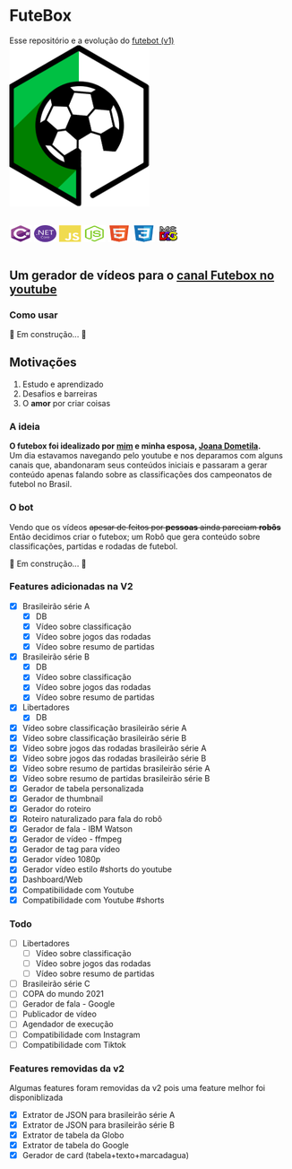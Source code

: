 
# FuteBox 
Esse repositório e a evolução do [futebot (v1)](https://github.com/michelsantana/futebot/)
<br>
<img src="https://github.com/michelsantana/futebox/blob/main/Futebox/Futebox/wwwroot/img/logo-1.png?raw=true" width="250">
<div style="display: inline_block"><br>
  <img align="center" alt="michel-csharp" height="30" width="40" src="https://raw.githubusercontent.com/devicons/devicon/master/icons/csharp/csharp-original.svg">
  <img align="center" alt="michel-dotnetcore" height="30" width="40" src="https://raw.githubusercontent.com/devicons/devicon/master/icons/dotnetcore/dotnetcore-original.svg">
  <img align="center" alt="michel-javascript" height="30" width="40" src="https://raw.githubusercontent.com/devicons/devicon/master/icons/javascript/javascript-plain.svg">
  <img align="center" alt="michel-nodejs" height="30" width="40" src="https://raw.githubusercontent.com/devicons/devicon/master/icons/nodejs/nodejs-plain.svg">
  <img align="center" alt="michel-html5" height="30" width="40" src="https://raw.githubusercontent.com/devicons/devicon/master/icons/html5/html5-original.svg">
  <img align="center" alt="michel-css3" height="30" width="40" src="https://raw.githubusercontent.com/devicons/devicon/master/icons/css3/css3-original.svg">
  <img align="center" alt="michel-css3" height="30" width="40" src="https://raw.githubusercontent.com/devicons/devicon/master/icons/msdos/msdos-original.svg">
  <!--<img align="right" alt="Mchl-pic" height="150" style="border-radius:50px;" src="">-->
</div>
<br>



## Um gerador de vídeos para o [canal Futebox no youtube](https://www.youtube.com/channel/UCWs2h6plWKR8xCZM3ljNGRw)

### Como usar
🚧  Em construção...  🚧

## Motivações
1. Estudo e aprendizado
2. Desafios e barreiras
3. O **amor** por criar coisas 

### A ideia
**O futebox foi idealizado por [mim](https://www.linkedin.com/in/mchlsntn/) e minha esposa, [Joana Dometila](https://www.linkedin.com/in/joana-dometila/).**<br/>
Um dia estavamos navegando pelo youtube e nos deparamos com alguns canais que, 
abandonaram seus conteúdos iniciais e passaram a gerar conteúdo apenas falando 
sobre as classificações dos campeonatos de futebol no Brasil.

### O bot
Vendo que os vídeos ~~apesar de feitos por **pessoas** ainda pareciam **robôs**~~
Então decidimos criar o futebox; um Robô que gera conteúdo sobre classificações, partidas e rodadas de futebol.

🚧  Em construção...  🚧



### Features adicionadas na V2
- [x] Brasileirão série A 
    - [x] DB
    - [x] Vídeo sobre classificação
    - [x] Vídeo sobre jogos das rodadas
    - [x] Vídeo sobre resumo de partidas
- [x] Brasileirão série B 
    - [x] DB
    - [x] Vídeo sobre classificação
    - [x] Vídeo sobre jogos das rodadas
    - [x] Vídeo sobre resumo de partidas
- [x] Libertadores 
    - [x] DB
- [x] Vídeo sobre classificação brasileirão série A
- [x] Vídeo sobre classificação brasileirão série B
- [x] Vídeo sobre jogos das rodadas brasileirão série A
- [x] Vídeo sobre jogos das rodadas brasileirão série B
- [x] Vídeo sobre resumo de partidas brasileirão série A
- [x] Vídeo sobre resumo de partidas brasileirão série B
- [x] Gerador de tabela personalizada
- [x] Gerador de thumbnail
- [x] Gerador do roteiro
- [x] Roteiro naturalizado para fala do robô
- [x] Gerador de fala - IBM Watson
- [x] Gerador de vídeo - ffmpeg
- [x] Gerador de tag para vídeo
- [x] Gerador vídeo 1080p
- [x] Gerador vídeo estilo #shorts do youtube
- [x] Dashboard/Web 
- [x] Compatibilidade com Youtube
- [x] Compatibilidade com Youtube #shorts

### Todo
- [ ] Libertadores 
    - [ ] Vídeo sobre classificação
    - [ ] Vídeo sobre jogos das rodadas
    - [ ] Vídeo sobre resumo de partidas
- [ ] Brasileirão série C
- [ ] COPA do mundo 2021 
- [ ] Gerador de fala - Google 
- [ ] Publicador de vídeo
- [ ] Agendador de execução
- [ ] Compatibilidade com Instagram
- [ ] Compatibilidade com Tiktok

### Features removidas da v2 
Algumas features foram removidas da v2 pois uma feature melhor foi disponiblizada 
- [x] Extrator de JSON para brasileirão série A 
- [x] Extrator de JSON para brasileirão série B 
- [x] Extrator de tabela da Globo
- [x] Extrator de tabela do Google
- [x] Gerador de card (tabela+texto+marcadagua)
